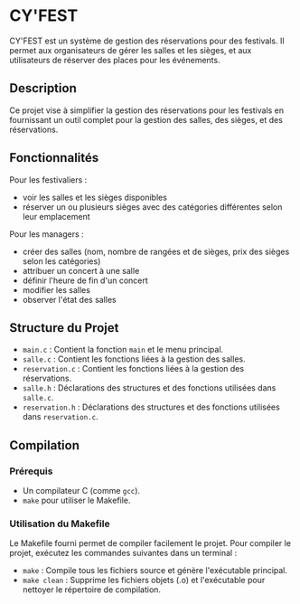 # CY'FEST

CY'FEST est un système de gestion des réservations pour des festivals. Il permet aux organisateurs de gérer les salles et les sièges, et aux utilisateurs de réserver des places pour les événements.

## Description

Ce projet vise à simplifier la gestion des réservations pour les festivals en fournissant un outil complet pour la gestion des salles, des sièges, et des réservations.

## Fonctionnalités

Pour les festivaliers :

- voir les salles et les sièges disponibles
- réserver un ou plusieurs sièges avec des catégories différentes selon leur emplacement

Pour les managers :

- créer des salles (nom, nombre de rangées et de sièges, prix des sièges selon les catégories)
- attribuer un concert à une salle
- définir l'heure de fin d'un concert
- modifier les salles
- observer l'état des salles 

## Structure du Projet

- `main.c` : Contient la fonction `main` et le menu principal.
- `salle.c` : Contient les fonctions liées à la gestion des salles.
- `reservation.c` : Contient les fonctions liées à la gestion des réservations.
- `salle.h` : Déclarations des structures et des fonctions utilisées dans `salle.c`.
- `reservation.h` : Déclarations des structures et des fonctions utilisées dans `reservation.c`.

## Compilation

### Prérequis

- Un compilateur C (comme `gcc`).
- `make` pour utiliser le Makefile.

### Utilisation du Makefile

Le Makefile fourni permet de compiler facilement le projet. Pour compiler le projet, exécutez les commandes suivantes dans un terminal :

- `make` : Compile tous les fichiers source et génère l'exécutable principal.
- `make clean` : Supprime les fichiers objets (.o) et l'exécutable pour nettoyer le répertoire de compilation.









   

